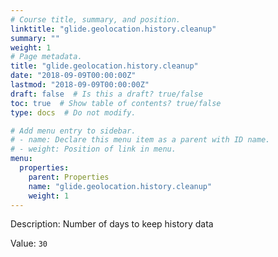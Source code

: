 ```yaml
---
# Course title, summary, and position.
linktitle: "glide.geolocation.history.cleanup"
summary: ""
weight: 1
# Page metadata.
title: "glide.geolocation.history.cleanup"
date: "2018-09-09T00:00:00Z"
lastmod: "2018-09-09T00:00:00Z"
draft: false  # Is this a draft? true/false
toc: true  # Show table of contents? true/false
type: docs  # Do not modify.

# Add menu entry to sidebar.
# - name: Declare this menu item as a parent with ID name.
# - weight: Position of link in menu.
menu:
  properties:
    parent: Properties
    name: "glide.geolocation.history.cleanup"
    weight: 1
---
```


Description: Number of days to keep history data


Value: `30`